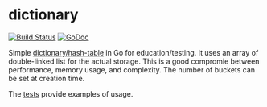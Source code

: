 # dictionary
[![Build Status](https://travis-ci.org/bakins/dictionary.svg?branch=master)](https://travis-ci.org/bakins/dictionary)
[![GoDoc](https://godoc.org/github.com/bakins/dictionary?status.png)](https://godoc.org/github.com/bakins/dictionary)

Simple
[dictionary/hash-table](https://en.wikipedia.org/wiki/Hash_table) in
Go for education/testing.  It uses an array of double-linked list for
the actual storage.  This is a good compromie between performance,
memory usage, and complexity.  The number of buckets can be set at
creation time.

The [tests](./dictionary_test.go) provide examples of usage.



